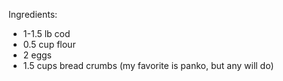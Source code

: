 Ingredients: 
- 1-1.5 lb cod 
- 0.5 cup flour
- 2 eggs
- 1.5 cups bread crumbs (my favorite is panko, but any will do) 

